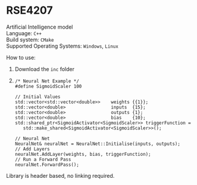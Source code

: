 # RSE4207
Artificial Intelligence model\
Language: `C++`\
Build system: `CMake`\
Supported Operating Systems: `Windows`, `Linux`

How to use:
1. Download the `inc` folder
2. ```
   /* Neural Net Example */
   #define SigmoidScaler 100

   // Initial Values
   std::vector<std::vector<double>>    weights {{1}};
   std::vector<double>                 inputs  {15};
   std::vector<double>                 outputs {1};
   std::vector<double>                 bias    {10};
   std::shared_ptr<SigmoidActivator<SigmoidScaler>> triggerFunction =
      std::make_shared<SigmoidActivator<SigmoidScaler>>();

   // Neural Net
   NeuralNet& neuralNet = NeuralNet::Initialise(inputs, outputs);
   // Add Layers
   neuralNet.AddLayer(weights, bias, triggerFunction);
   // Run a Forward Pass
   neuralNet.ForwardPass();
   ```

Library is header based, no linking required.
